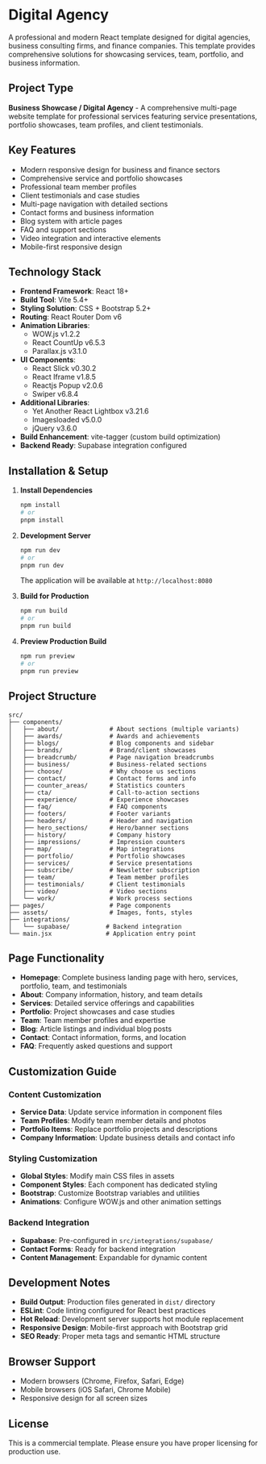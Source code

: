 # Digital Agency

A professional and modern React template designed for digital agencies, business consulting firms, and finance companies. This template provides comprehensive solutions for showcasing services, team, portfolio, and business information.

## Project Type

**Business Showcase / Digital Agency** - A comprehensive multi-page website template for professional services featuring service presentations, portfolio showcases, team profiles, and client testimonials.

## Key Features

- Modern responsive design for business and finance sectors
- Comprehensive service and portfolio showcases
- Professional team member profiles
- Client testimonials and case studies
- Multi-page navigation with detailed sections
- Contact forms and business information
- Blog system with article pages
- FAQ and support sections
- Video integration and interactive elements
- Mobile-first responsive design

## Technology Stack

- **Frontend Framework**: React 18+
- **Build Tool**: Vite 5.4+
- **Styling Solution**: CSS + Bootstrap 5.2+
- **Routing**: React Router Dom v6
- **Animation Libraries**: 
  - WOW.js v1.2.2
  - React CountUp v6.5.3
  - Parallax.js v3.1.0
- **UI Components**: 
  - React Slick v0.30.2
  - React Iframe v1.8.5
  - Reactjs Popup v2.0.6
  - Swiper v6.8.4
- **Additional Libraries**:
  - Yet Another React Lightbox v3.21.6
  - Imagesloaded v5.0.0
  - jQuery v3.6.0
- **Build Enhancement**: vite-tagger (custom build optimization)
- **Backend Ready**: Supabase integration configured

## Installation & Setup

1. **Install Dependencies**
   ```bash
   npm install
   # or
   pnpm install
   ```

2. **Development Server**
   ```bash
   npm run dev
   # or
   pnpm run dev
   ```
   The application will be available at `http://localhost:8080`

3. **Build for Production**
   ```bash
   npm run build
   # or
   pnpm run build
   ```

4. **Preview Production Build**
   ```bash
   npm run preview
   # or
   pnpm run preview
   ```

## Project Structure

```
src/
├── components/
│   ├── about/              # About sections (multiple variants)
│   ├── awards/             # Awards and achievements
│   ├── blogs/              # Blog components and sidebar
│   ├── brands/             # Brand/client showcases
│   ├── breadcrumb/         # Page navigation breadcrumbs
│   ├── business/           # Business-related sections
│   ├── choose/             # Why choose us sections
│   ├── contact/            # Contact forms and info
│   ├── counter_areas/      # Statistics counters
│   ├── cta/                # Call-to-action sections
│   ├── experience/         # Experience showcases
│   ├── faq/                # FAQ components
│   ├── footers/            # Footer variants
│   ├── headers/            # Header and navigation
│   ├── hero_sections/      # Hero/banner sections
│   ├── history/            # Company history
│   ├── impressions/        # Impression counters
│   ├── map/                # Map integrations
│   ├── portfolio/          # Portfolio showcases
│   ├── services/           # Service presentations
│   ├── subscribe/          # Newsletter subscription
│   ├── team/               # Team member profiles
│   ├── testimonials/       # Client testimonials
│   ├── video/              # Video sections
│   └── work/               # Work process sections
├── pages/                  # Page components
├── assets/                 # Images, fonts, styles
├── integrations/
│   └── supabase/          # Backend integration
└── main.jsx               # Application entry point
```

## Page Functionality

- **Homepage**: Complete business landing page with hero, services, portfolio, team, and testimonials
- **About**: Company information, history, and team details
- **Services**: Detailed service offerings and capabilities
- **Portfolio**: Project showcases and case studies
- **Team**: Team member profiles and expertise
- **Blog**: Article listings and individual blog posts
- **Contact**: Contact information, forms, and location
- **FAQ**: Frequently asked questions and support

## Customization Guide

### Content Customization
- **Service Data**: Update service information in component files
- **Team Profiles**: Modify team member details and photos
- **Portfolio Items**: Replace portfolio projects and descriptions
- **Company Information**: Update business details and contact info

### Styling Customization
- **Global Styles**: Modify main CSS files in assets
- **Component Styles**: Each component has dedicated styling
- **Bootstrap**: Customize Bootstrap variables and utilities
- **Animations**: Configure WOW.js and other animation settings

### Backend Integration
- **Supabase**: Pre-configured in `src/integrations/supabase/`
- **Contact Forms**: Ready for backend integration
- **Content Management**: Expandable for dynamic content

## Development Notes

- **Build Output**: Production files generated in `dist/` directory
- **ESLint**: Code linting configured for React best practices
- **Hot Reload**: Development server supports hot module replacement
- **Responsive Design**: Mobile-first approach with Bootstrap grid
- **SEO Ready**: Proper meta tags and semantic HTML structure

## Browser Support

- Modern browsers (Chrome, Firefox, Safari, Edge)
- Mobile browsers (iOS Safari, Chrome Mobile)
- Responsive design for all screen sizes

## License

This is a commercial template. Please ensure you have proper licensing for production use.